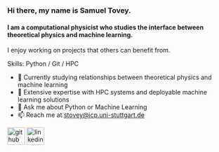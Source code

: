 ### Hi there, my name is Samuel Tovey.
#### I am a computational physicist who studies the interface between theoretical physics and machine learning.


I enjoy working on projects that others can benefit from. 

Skills: Python / Git / HPC

- 🔭 Currently studying relationships between theoretical physics and machine learning
- 🔭 Extensive expertise with HPC systems and deployable machine learning solutions
- 💬 Ask me about Python or Machine Learning
- 📫 Reach me at stovey@icp.uni-stuttgart.de


[<img src='https://cdn.jsdelivr.net/npm/simple-icons@3.0.1/icons/github.svg' alt='github' height='40'>](https://github.com/SamTov)  [<img src='https://cdn.jsdelivr.net/npm/simple-icons@3.0.1/icons/linkedin.svg' alt='linkedin' height='40'>](https://www.linkedin.com/in/samuel-tovey-36a9a154/)

